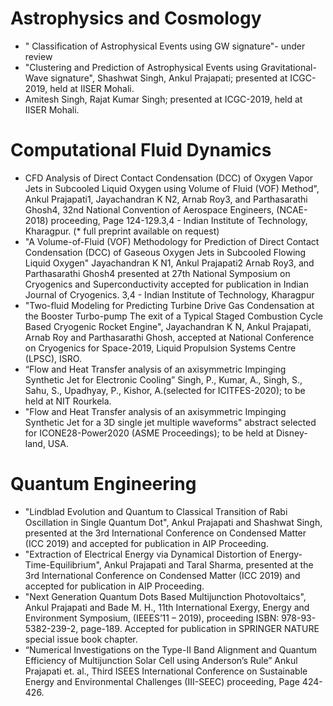   # Astrophysics and Cosmology

  - " Classification of Astrophysical Events using GW signature"- under review
  - "Clustering and Prediction of Astrophysical Events using Gravitational-Wave signature", Shashwat Singh, Ankul Prajapati; presented at ICGC-2019, held at IISER Mohali.
  - Amitesh Singh, Rajat Kumar Singh; presented at ICGC-2019, held at IISER Mohali.

  # Computational Fluid Dynamics

  - CFD Analysis of Direct Contact Condensation (DCC) of Oxygen Vapor Jets in Subcooled Liquid Oxygen using Volume of Fluid (VOF) Method", Ankul Prajapati1, Jayachandran K N2, Arnab Roy3, and Parthasarathi Ghosh4, 32nd National Convention of Aerospace Engineers, (NCAE-2018) proceeding, Page 124-129.3,4 - Indian Institute of Technology, Kharagpur. (* full preprint available on request)
  - "A Volume-of-Fluid (VOF) Methodology for Prediction of Direct Contact Condensation (DCC) of Gaseous Oxygen Jets in Subcooled Flowing Liquid Oxygen" Jayachandran K N1, Ankul Prajapati2 Arnab Roy3, and Parthasarathi Ghosh4 presented at 27th National Symposium on Cryogenics and Superconductivity accepted for publication in Indian Journal of Cryogenics. 3,4 - Indian Institute of Technology, Kharagpur
  - "Two-fluid Modeling for Predicting Turbine Drive Gas Condensation at the Booster Turbo-pump The exit of a Typical Staged Combustion Cycle Based Cryogenic Rocket Engine", Jayachandran K N, Ankul Prajapati, Arnab Roy and Parthasarathi Ghosh, accepted at National Conference on Cryogenics for Space-2019, Liquid Propulsion Systems Centre (LPSC), ISRO.
  - “Flow and Heat Transfer analysis of an axisymmetric Impinging Synthetic Jet for Electronic Cooling” Singh, P., Kumar, A., Singh, S., Sahu, S., Upadhyay, P., Kishor, A.(selected for ICITFES-2020); to be held at NIT Rourkela.
  - "Flow and Heat Transfer analysis of an axisymmetric Impinging Synthetic Jet for a 3D single jet multiple waveforms" abstract selected for ICONE28-Power2020 (ASME Proceedings); to be held at Disney-land, USA.

  # Quantum Engineering

  - "Lindblad Evolution and Quantum to Classical Transition of Rabi Oscillation in Single Quantum Dot", Ankul Prajapati and Shashwat Singh, presented at the 3rd International Conference on Condensed Matter (ICC 2019) and accepted for publication in AIP Proceeding.
  - "Extraction of Electrical Energy via Dynamical Distortion of Energy-Time-Equilibrium", Ankul Prajapati and Taral Sharma, presented at the 3rd International Conference on Condensed Matter (ICC 2019) and accepted for publication in AIP Proceeding.
  - "Next Generation Quantum Dots Based Multijunction Photovoltaics", Ankul Prajapati and Bade M. H., 11th International Exergy, Energy and Environment Symposium, (IEEES’11 – 2019), proceeding ISBN: 978-93- 5382-239-2, page-189. Accepted for publication in SPRINGER NATURE special issue book chapter.
  - “Numerical Investigations on the Type-II Band Alignment and Quantum Efficiency of Multijunction Solar Cell using Anderson’s Rule” Ankul Prajapati et. al., Third ISEES International Conference on Sustainable Energy and Environmental Challenges (III-SEEC) proceeding, Page 424-426.
